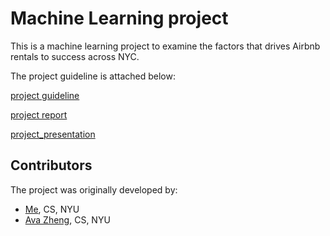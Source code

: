 # Machine Learning project
This is a machine learning project to examine the factors that drives Airbnb rentals to success across NYC.

The project guideline is attached below:

[project guideline](/project_guidelines.pdf)

[project report](/ML_Project_Report.pdf)

[project_presentation](/ML_Presentation.pdf)

## Contributors

The project was originally developed by:
* [Me](https://github.com/lmxy0212/ML_project), CS, NYU
* [Ava Zheng](https://github.com/evve212233/Machine-Learning), CS, NYU


